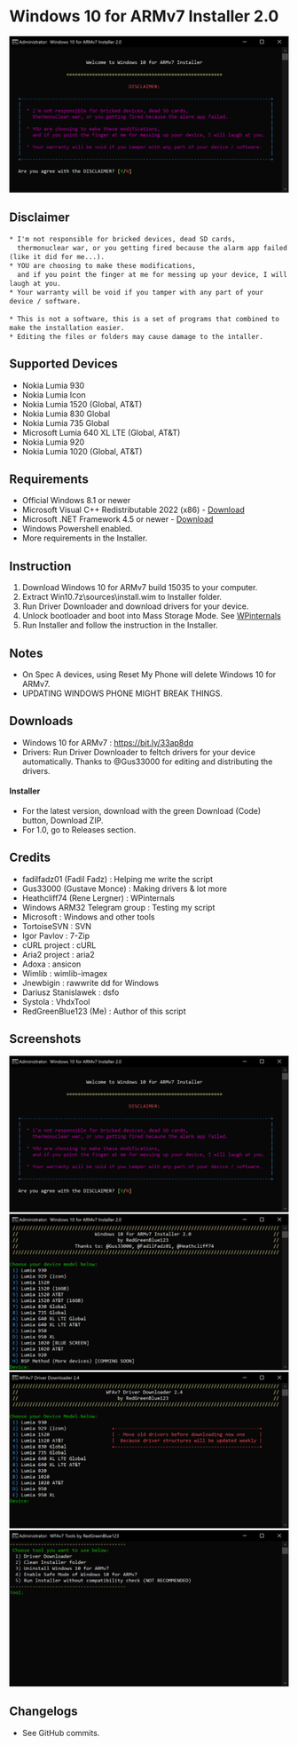 # Windows 10 for ARMv7 Installer 2.0
![alt text](https://github.com/RedGreenBlue09/Assets/raw/master/WFAv7-1.BMP "WFAv7 Installer")
## Disclaimer
    * I'm not responsible for bricked devices, dead SD cards,
      thermonuclear war, or you getting fired because the alarm app failed (like it did for me...).
    * YOU are choosing to make these modifications,
      and if you point the finger at me for messing up your device, I will laugh at you.
    * Your warranty will be void if you tamper with any part of your device / software.
    
    * This is not a software, this is a set of programs that combined to make the installation easier.
    * Editing the files or folders may cause damage to the intaller.
## Supported Devices
  - Nokia Lumia 930
  - Nokia Lumia Icon
  - Nokia Lumia 1520 (Global, AT&T)
  - Nokia Lumia 830 Global
  - Nokia Lumia 735 Global
  - Microsoft Lumia 640 XL LTE (Global, AT&T)
  - Nokia Lumia 920
  - Nokia Lumia 1020 (Global, AT&T)
## Requirements
  - Official Windows 8.1 or newer
  - Microsoft Visual C++ Redistributable 2022 (x86) - [Download](https://aka.ms/vs/17/release/vc_redist.x86.exe)
  - Microsoft .NET Framework 4.5 or newer - [Download](https://dotnet.microsoft.com/en-us/download/dotnet-framework)
  - Windows Powershell enabled.
  - More requirements in the Installer.
## Instruction
  1. Download Windows 10 for ARMv7 build 15035 to your computer.
  2. Extract Win10.7z\sources\install.wim to Installer folder.
  3. Run Driver Downloader and download drivers for your device.
  4. Unlock bootloader and boot into Mass Storage Mode. See [WPinternals](https://github.com/ReneLergner/WPinternals)
  5. Run Installer and follow the instruction in the Installer.
## Notes
  * On Spec A devices, using Reset My Phone will delete Windows 10 for ARMv7.
  * UPDATING WINDOWS PHONE MIGHT BREAK THINGS.
## Downloads
  - Windows 10 for ARMv7 : https://bit.ly/33ap8dq
  - Drivers: Run Driver Downloader to feltch drivers for your device automatically. Thanks to @Gus33000 for editing and distributing the drivers.
#### Installer
  * For the latest version, download with the green Download (Code) button, Download ZIP.
  * For 1.0, go to Releases section.
## Credits
  - fadilfadz01 (Fadil Fadz)     : Helping me write the script
  - Gus33000 (Gustave Monce)     : Making drivers & lot more
  - Heathcliff74 (Rene Lergner)  : WPinternals
  - Windows ARM32 Telegram group : Testing my script
  - Microsoft                    : Windows and other tools
  - TortoiseSVN                  : SVN
  - Igor Pavlov                  : 7-Zip
  - cURL project                 : cURL
  - Aria2 project                : aria2
  - Adoxa                        : ansicon
  - Wimlib                       : wimlib-imagex
  - Jnewbigin                    : rawwrite dd for Windows
  - Dariusz Stanislawek          : dsfo
  - Systola                      : VhdxTool
  - RedGreenBlue123 (Me)         : Author of this script
## Screenshots
![alt text](https://github.com/RedGreenBlue09/Assets/raw/master/WFAv7-1.BMP "WFAv7-S1")
![alt text](https://github.com/RedGreenBlue09/Assets/raw/master/WFAv7-2.BMP "WFAv7-S2")
![alt text](https://github.com/RedGreenBlue09/Assets/raw/master/WFAv7-3.BMP "WFAv7-DD")
![alt text](https://github.com/RedGreenBlue09/Assets/raw/master/WFAv7-4.BMP "WFAv7-TL")
## Changelogs
  - See GitHub commits.
